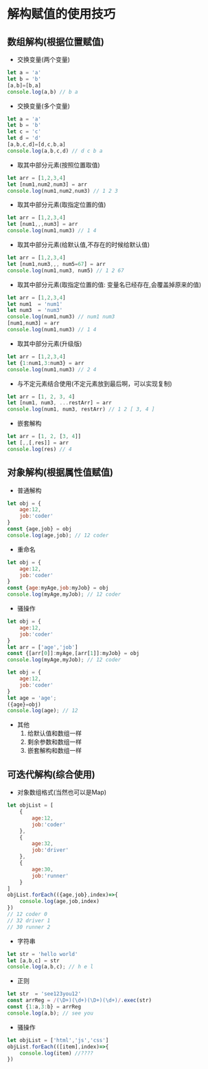 # 解构赋值的使用技巧

## 数组解构(根据位置赋值)
- 交换变量(两个变量)
```javascript
let a = 'a'
let b = 'b'
[a,b]=[b,a]
console.log(a,b) // b a
```
- 交换变量(多个变量)
```javascript
let a = 'a'
let b = 'b'
let c = 'c'
let d = 'd'
[a,b,c,d]=[d,c,b,a]
console.log(a,b,c,d) // d c b a 
```

- 取其中部分元素(按照位置取值)
```javascript
let arr = [1,2,3,4]
let [num1,num2,num3] = arr
console.log(num1,num2,num3) // 1 2 3
```
- 取其中部分元素(取指定位置的值)
```javascript
let arr = [1,2,3,4]
let [num1,,,num3] = arr
console.log(num1,num3) // 1 4
```
- 取其中部分元素(给默认值,不存在的时候给默认值)
```javascript
let arr = [1,2,3,4]
let [num1,num3,,, num5=67] = arr
console.log(num1,num3, num5) // 1 2 67
```
- 取其中部分元素(取指定位置的值: 变量名已经存在,会覆盖掉原来的值)
```javascript
let arr = [1,2,3,4]
let num1  = 'num1'
let num3  = 'num3'
console.log(num1,num3) // num1 num3
[num1,num3] = arr
console.log(num1,num3) // 1 4
```
- 取其中部分元素(升级版)
```javascript
let arr = [1,2,3,4]
let {1:num1,3:num3} = arr
console.log(num1,num3) // 2 4
```
- 与不定元素结合使用(不定元素放到最后啊，可以实现复制)
```javascript
let arr = [1, 2, 3, 4]
let [num1, num3, ...restArr] = arr
console.log(num1, num3, restArr) // 1 2 [ 3, 4 ]
```
- 嵌套解构
``` javascript
let arr = [1, 2, [3, 4]]
let [,,[,res]] = arr
console.log(res) // 4
```

## 对象解构(根据属性值赋值)
* 普通解构
``` javascript
let obj = {
    age:12,
    job:'coder'
}
const {age,job} = obj
console.log(age,job); // 12 coder
```
* 重命名
```javascript
let obj = {
    age:12,
    job:'coder'
}
const {age:myAge,job:myJob} = obj
console.log(myAge,myJob); // 12 coder
```
* 骚操作
``` javascript
let obj = {
    age:12,
    job:'coder'
}
let arr = ['age','job']
const {[arr[0]]:myAge,[arr[1]]:myJob} = obj
console.log(myAge,myJob); // 12 coder
```
```javascript
let obj = {
    age:12,
    job:'coder'
}
let age = 'age';
({age}=obj)
console.log(age); // 12
```
* 其他
    1. 给默认值和数组一样
    2. 剩余参数和数组一样
    3. 嵌套解构和数组一样

## 可迭代解构(综合使用)
* 对象数组格式(当然也可以是Map)
``` javascript
let objList = [
    {
        age:12,
        job:'coder'
    },
    {
        age:32,
        job:'driver'
    },
    {
        age:30,
        job:'runner'
    }
]
objList.forEach(({age,job},index)=>{
    console.log(age,job,index)
})
// 12 coder 0
// 32 driver 1
// 30 runner 2
```
* 字符串
``` javascript
let str = 'hello world'
let [a,b,c] = str
console.log(a,b,c); // h e l 
```
* 正则
``` javascript
let str  = 'see123you12'
const arrReg = /(\D+)(\d+)(\D+)(\d+)/.exec(str)
const {1:a,3:b} = arrReg
console.log(a,b); // see you
```

* 骚操作
``` javascript
let objList = ['html','js','css']
objList.forEach(([item],index)=>{
    console.log(item) //????
})
```

